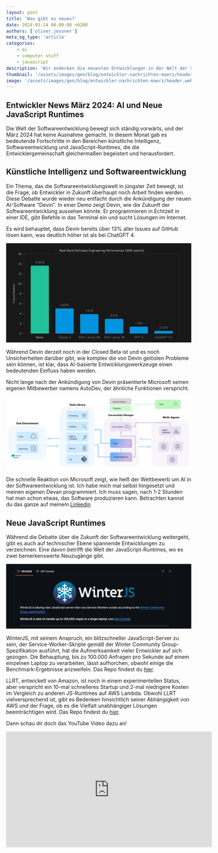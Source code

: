 ```yaml
---
layout: post
title: 'Was gibt es neues?'
date: 2024-03-24 00:00:00 +0200
authors: ['oliver_jessner']
meta_og_type: 'article'
categories:
    - ai
    - computer-stuff
    - javascript
description: 'Wir endecken die neuesten Entwicklungen in der Welt der Softwareentwicklung im März 2024: Von revolutionären AI-Tools wie Devin und AutoDev bis hin zu bahnbrechenden JavaScript-Runtimes wie WinterJS und LLRT. '
thumbnail: '/assets/images/gen/blog/entwickler-nachrichten-maerz/header_thumbnail.webp'
image: '/assets/images/gen/blog/entwickler-nachrichten-maerz/header.webp'
---
```


## Entwickler News März 2024: AI und Neue JavaScript Runtimes

Die Welt der Softwareentwicklung bewegt sich ständig vorwärts, und der März 2024 hat keine Ausnahme gemacht. In diesem Monat gab es bedeutende Fortschritte in den Bereichen künstliche Intelligenz, Softwareentwicklung und JavaScript-Runtimes, die die Entwicklergemeinschaft gleichermaßen begeistert und herausfordert.

## Künstliche Intelligenz und Softwareentwicklung

Ein Thema, das die Softwareentwicklungswelt in jüngster Zeit bewegt, ist die Frage, ob Entwickler in Zukunft überhaupt noch Arbeit finden werden. Diese Debatte wurde wieder neu entfacht durch die Ankündigung der neuen AI-Software "Devin". In einer Demo zeigt Devin, wie die Zukunft der Softwareentwicklung aussehen könnte. Er programmieren in Echtzeit in einer IDE, gibt Befehle in das Terminal ein und sucht Lösungen im Internet.

Es wird behauptet, dass Devin bereits über 13% aller Issues auf GitHub lösen kann, was deutlich höher ist als bei ChatGPT 4.

![Devin bar chart](/assets/images/gen/blog/entwickler-nachrichten-maerz/devin_loest_github_issues.webp)

Während Devin derzeit noch in der Closed Beta ist und es noch Unsicherheiten darüber gibt, wie komplex die von Devin gelösten Probleme sein können, ist klar, dass AI-basierte Entwicklungswerkzeuge einen bedeutenden Einfluss haben werden.

Nicht lange nach der Ankündigung von Devin präsentierte Microsoft seinen eigenen Mitbewerber namens AutoDev, der ähnliche Funktionen verspricht.

![AutoDev](/assets/images/gen/blog/entwickler-nachrichten-maerz/autodev.webp)

Die schnelle Reaktion von Microsoft zeigt, wie heiß der Wettbewerb um AI in der Softwareentwicklung ist. Ich habe mich mal selbst hingesetzt und meinen eigenen Devan programmiert. Ich muss sagen, nach 1-2 Stunden hat man schon etwas, das Software produzieren kann. Betrachten kannst du das ganze auf meinem [Linkedin](https://www.linkedin.com/posts/oliverjessner_ich-habe-eine-ki-l%C3%B6sung-f%C3%BCr-das-prototyping-activity-7175874648314720256-y7Xg?utm_source=share)

## Neue JavaScript Runtimes

Während die Debatte über die Zukunft der Softwareentwicklung weitergeht, gibt es auch auf technischer Ebene spannende Entwicklungen zu verzeichnen. Eine davon betrifft die Welt der JavaScript-Runtimes, wo es zwei bemerkenswerte Neuzugänge gibt.

![winter js github](/assets/images/gen/blog/entwickler-nachrichten-maerz/winterjs.webp)

WinterJS, mit seinem Anspruch, ein blitzschneller JavaScript-Server zu sein, der Service-Worker-Skripte gemäß der Winter Community Group-Spezifikation ausführt, hat die Aufmerksamkeit vieler Entwickler auf sich gezogen. Die Behauptung, bis zu 100.000 Anfragen pro Sekunde auf einem einzelnen Laptop zu verarbeiten, lässt aufhorchen, obwohl einige die Benchmark-Ergebnisse anzweifeln. Das Repo findest du [hier](https://github.com/wasmerio/winterjs).

LLRT, entwickelt von Amazon, ist noch in einem experimentellen Status, aber verspricht ein 10-mal schnelleres Startup und 2-mal niedrigere Kosten im Vergleich zu anderen JS-Runtimes auf AWS Lambda. Obwohl LLRT vielversprechend ist, gibt es Bedenken hinsichtlich seiner Abhängigkeit von AWS und der Frage, ob es die Vielfalt unabhängiger Lösungen beeinträchtigen wird. Das Repo findest du [hier](https://github.com/awslabs/llrt).

Dann schau dir doch das YouTube Video dazu an!

<iframe width="560" height="315" src="https://www.youtube.com/embed/ljhHgQix3VY?si=VznNvM_wEWsc6tu7" title="YouTube video player" frameborder="0" allow="accelerometer; autoplay; clipboard-write; encrypted-media; gyroscope; picture-in-picture; web-share" referrerpolicy="strict-origin-when-cross-origin" allowfullscreen></iframe>
